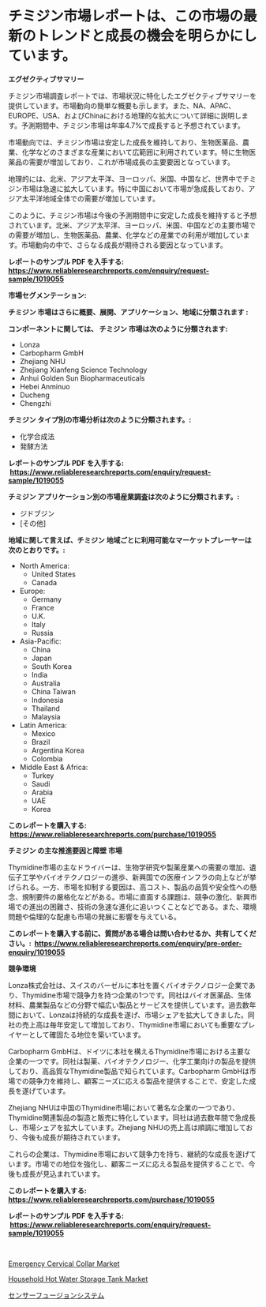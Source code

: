 <p><h1>チミジン市場レポートは、この市場の最新のトレンドと成長の機会を明らかにしています。</h1></p><p><strong>エグゼクティブサマリー</strong></p>
<p><p>チミジン市場調査レポートでは、市場状況に特化したエグゼクティブサマリーを提供しています。市場動向の簡単な概要も示します。また、NA、APAC、EUROPE、USA、およびChinaにおける地理的な拡大について詳細に説明します。予測期間中、チミジン市場は年率4.7%で成長すると予想されています。</p><p>市場動向では、チミジン市場は安定した成長を維持しており、生物医薬品、農業、化学などのさまざまな産業において広範囲に利用されています。特に生物医薬品の需要が増加しており、これが市場成長の主要要因となっています。</p><p>地理的には、北米、アジア太平洋、ヨーロッパ、米国、中国など、世界中でチミジン市場は急速に拡大しています。特に中国において市場が急成長しており、アジア太平洋地域全体での需要が増加しています。</p><p>このように、チミジン市場は今後の予測期間中に安定した成長を維持すると予想されています。北米、アジア太平洋、ヨーロッパ、米国、中国などの主要市場での需要が増加し、生物医薬品、農業、化学などの産業での利用が増加しています。市場動向の中で、さらなる成長が期待される要因となっています。</p></p>
<p><strong>レポートのサンプル PDF を入手する: <a href="https://www.reliableresearchreports.com/enquiry/request-sample/1019055">https://www.reliableresearchreports.com/enquiry/request-sample/1019055</a></strong></p>
<p><strong>市場セグメンテーション:</strong></p>
<p><strong> チミジン 市場はさらに概要、展開、アプリケーション、地域に分類されます :</strong></p>
<p><strong>コンポーネントに関しては、 チミジン 市場は次のように分類されます: &nbsp;</strong></p>
<p><ul><li>Lonza</li><li>Carbopharm GmbH</li><li>Zhejiang NHU</li><li>Zhejiang Xianfeng Science Technology</li><li>Anhui Golden Sun Biopharmaceuticals</li><li>Hebei Anminuo</li><li>Ducheng</li><li>Chengzhi</li></ul></p>
<p><strong> チミジン タイプ別の市場分析は次のように分類されます。:</strong></p>
<p><ul><li>化学合成法</li><li>発酵方法</li></ul></p>
<p><strong>レポートのサンプル PDF を入手する: &nbsp;<a href="https://www.reliableresearchreports.com/enquiry/request-sample/1019055">https://www.reliableresearchreports.com/enquiry/request-sample/1019055</a></strong></p>
<p><strong> チミジン アプリケーション別の市場産業調査は次のように分類されます。:</strong></p>
<p><ul><li>ジドブジン</li><li>[その他]</li></ul></p>
<p><strong>地域に関して言えば、チミジン 地域ごとに利用可能なマーケットプレーヤーは次のとおりです。:</strong></p>
<p><ul>
    <li>
        North America:
        <ul>
            <li>United States</li>
            <li>Canada</li>
        </ul>
    </li>
    <li>
        Europe:
        <ul>
            <li>Germany</li>
            <li>France</li>
            <li>U.K.</li>
            <li>Italy</li>
            <li>Russia</li>
        </ul>
    </li>
    <li>
        Asia-Pacific:
        <ul>
            <li>China</li>
            <li>Japan</li>
            <li>South Korea</li>
            <li>India</li>
            <li>Australia</li>
            <li>China Taiwan</li>
            <li>Indonesia</li>
            <li>Thailand</li>
            <li>Malaysia</li>
        </ul>
    </li>
    <li>
        Latin America:
        <ul>
            <li>Mexico</li>
            <li>Brazil</li>
            <li>Argentina Korea</li>
            <li>Colombia</li>
        </ul>
    </li>
    <li>
        Middle East & Africa:
        <ul>
            <li>Turkey</li>
            <li>Saudi</li>
            <li>Arabia</li>
            <li>UAE</li>
            <li>Korea</li>
        </ul>
    </li>
    </ul></p>
<p><strong>このレポートを購入する: &nbsp;<a href="https://www.reliableresearchreports.com/purchase/1019055">https://www.reliableresearchreports.com/purchase/1019055</a></strong></p>
<p><strong>チミジン の主な推進要因と障壁 市場</strong></p>
<p><p>Thymidine市場の主なドライバーは、生物学研究や製薬産業への需要の増加、遺伝子工学やバイオテクノロジーの進歩、新興国での医療インフラの向上などが挙げられる。一方、市場を抑制する要因は、高コスト、製品の品質や安全性への懸念、規制要件の厳格化などがある。市場に直面する課題は、競争の激化、新興市場での進出の困難さ、技術の急速な進化に追いつくことなどである。また、環境問題や倫理的な配慮も市場の発展に影響を与えている。</p></p>
<p><strong>このレポートを購入する前に、質問がある場合は問い合わせるか、共有してください。:&nbsp; <a href="https://www.reliableresearchreports.com/enquiry/pre-order-enquiry/1019055">https://www.reliableresearchreports.com/enquiry/pre-order-enquiry/1019055</a></strong></p>
<p><strong>競争環境</strong></p>
<p><p>Lonza株式会社は、スイスのバーゼルに本社を置くバイオテクノロジー企業であり、Thymidine市場で競争力を持つ企業の1つです。同社はバイオ医薬品、生体材料、農業製品などの分野で幅広い製品とサービスを提供しています。過去数年間において、Lonzaは持続的な成長を遂げ、市場シェアを拡大してきました。同社の売上高は毎年安定して増加しており、Thymidine市場においても重要なプレイヤーとして確固たる地位を築いています。</p><p>Carbopharm GmbHは、ドイツに本社を構えるThymidine市場における主要な企業の一つです。同社は製薬、バイオテクノロジー、化学工業向けの製品を提供しており、高品質なThymidine製品で知られています。Carbopharm GmbHは市場での競争力を維持し、顧客ニーズに応える製品を提供することで、安定した成長を遂げています。</p><p>Zhejiang NHUは中国のThymidine市場において著名な企業の一つであり、Thymidine関連製品の製造と販売に特化しています。同社は過去数年間で急成長し、市場シェアを拡大しています。Zhejiang NHUの売上高は順調に増加しており、今後も成長が期待されています。</p><p>これらの企業は、Thymidine市場において競争力を持ち、継続的な成長を遂げています。市場での地位を強化し、顧客ニーズに応える製品を提供することで、今後も成長が見込まれています。</p></p>
<p><strong>このレポートを購入する: &nbsp; <a href="https://www.reliableresearchreports.com/purchase/1019055">https://www.reliableresearchreports.com/purchase/1019055</a></strong></p>
<p><strong>レポートのサンプル PDF を入手する: &nbsp;<a href="https://www.reliableresearchreports.com/enquiry/request-sample/1019055">https://www.reliableresearchreports.com/enquiry/request-sample/1019055</a></strong><strong></strong></p>
<p>&nbsp;</p>
<p><p><a href="https://view.publitas.com/reportprime-1/emergency-cervical-collar-market-size-2023-2030-global-industrial-analysis-key-geographical-regions-market-share-top-key-players-product-types-and-forecast-research-report/">Emergency Cervical Collar Market</a></p><p><a href="https://view.publitas.com/reportprime-1/household-hot-water-storage-tank-market-size-furnishes-valuable-information-encompassing-market-share-market-trends-and-projections-spanning-from-2023-to-2030/">Household Hot Water Storage Tank Market</a></p><p><a href="https://github.com/bucuel854722/Market-Research-Report-List-1/blob/main/2731133188080.md">センサーフュージョンシステム</a></p></p>